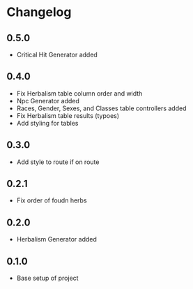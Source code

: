 # Changelog

## 0.5.0
- Critical Hit Generator added

## 0.4.0
- Fix Herbalism table column order and width
- Npc Generator added
- Races, Gender, Sexes, and Classes table controllers added
- Fix Herbalism table results (typoes)
- Add styling for tables 

## 0.3.0
- Add style to route if on route

## 0.2.1
- Fix order of foudn herbs

## 0.2.0
- Herbalism Generator added

## 0.1.0
- Base setup of project
